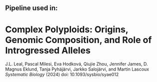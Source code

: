 ## Pipeline used in:

# Complex Polyploids: Origins, Genomic Composition, and Role of Introgressed Alleles
J.L. Leal, Pascal Milesi, Eva Hodková, Qiujie Zhou, Jennifer James, D. Magnus Eklund, Tanja Pyhäjärvi, Jarkko Salojärvi, and Martin Lascoux
*Systematic Biology* (2024) doi: 10.1093/sysbio/syae012
